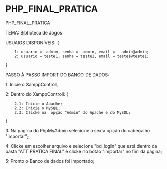 # PHP_FINAL_PRATICA
PHP_FINAL_PRATICA

TEMA: Biblioteca de Jogos

USUAIOS DISPONÍVEIS: {

        1: usuario =  admin, senha =  admin, email =   admin@admin;
        2: usuario = teste1, senha = teste1, email = teste1@teste1;

    }

PASSO À PASSO IMPORT DO BANCO DE DADOS:

1: Inicie o XamppControll;

2: Dentro do XamppControll: {

        2.1: Inicie o Apache;
        2.2: Inicie o MySQL;
        2.3: Clicke na  opção "Admin" do Apache e do MySQL;
        
    }

3: Na pagina do PhpMyAdmin selecione 
   a sexta opção do cabeçalho "importar";

4: Clicke em escolher arquivo e selecione "bd_login"
    que está dentro da pasta "ATT PRATICA FINAL" e
    clicke no botão "importar" no fim da pagina;

5: Pronto o Banco de dados foi importado;
